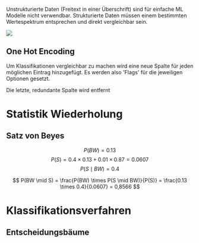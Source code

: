 Unstrukturierte Daten (Freitext in einer Überschrift) sind für einfache ML Modelle nicht verwendbar.
Strukturierte Daten müssen einem bestimmten Wertespektrum entsprechen und direkt vergleichbar sein.

![](TypesOfData.png)

## One Hot Encoding
Um Klassifikationen vergleichbar zu machen wird eine neue Spalte für jeden möglichen Eintrag hinzugefügt. Es werden also 'Flags' für die jeweiligen Optionen gesetzt.

Die letzte, redundante Spalte wird entfernt


# Statistik Wiederholung
## Satz von Beyes
$$
P(BW) = 0.13
$$
$$
P(S) = 0.4 \times 0.13 + 0.01 \times 0.87 = 0.0607
$$
$$
P(S \mid BW) = 0.4
$$

$$
P(BW \mid S) = \frac{P(BW) \times P(S \mid BW)}{P(S)} = \frac{0.13 \times 0.4}{0.0607} = 0,8566
$$


# Klassifikationsverfahren
## Entscheidungsbäume

